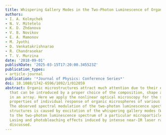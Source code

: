 ```yaml
---
title: Whispering Gallery Modes in the Two-Photon Luminescence of Organic Microspheres
authors:
- I. A. Kolmychek
- N. V. Mitetelo
- K. D. Zhdanova
- V. B. Novikov
- E. A. Mamonov
- M. Jyothi
- D. Venkatakrishnarao
- R. Chandrasekar
- T. V. Murzina
date: '2018-09-01'
publishDate: '2025-03-15T17:20:00.345523Z'
publication_types:
- article-journal
publication: '*Journal of Physics: Conference Series*'
doi: 10.1088/1742-6596/1092/1/012059
abstract: Organic microstructures attract much attention due to their exciting properties
  that can be introduced by a proper choice of the composition, shape and alignment
  in an array. Here we apply the nonlinear optical microscopy for the studies of resonant
  properties of individual response of organic microspheres of various compositions.
  The observed spectral modulation of the two-photon luminescence spectra of such
  structures is caused by excitation of the whispering gallery modes (WGMs) that correspond
  to the two-photon luminescence spectrum of a particular microparticle specimen.
  Lasing and photobleaching effects induced by intense near-IR laser radiation are
  discussed.
---
```

